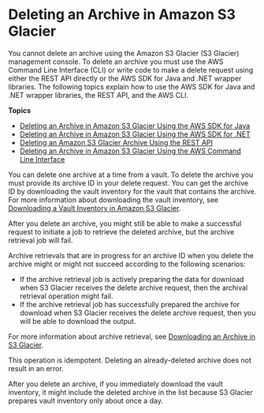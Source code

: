 # Deleting an Archive in Amazon S3 Glacier<a name="deleting-an-archive"></a>

You cannot delete an archive using the Amazon S3 Glacier \(S3 Glacier\) management console\. To delete an archive you must use the AWS Command Line Interface \(CLI\) or write code to make a delete request using either the REST API directly or the AWS SDK for Java and \.NET wrapper libraries\. The following topics explain how to use the AWS SDK for Java and \.NET wrapper libraries, the REST API, and the AWS CLI\.

**Topics**
+ [Deleting an Archive in Amazon S3 Glacier Using the AWS SDK for Java](deleting-an-archive-using-java.md)
+ [Deleting an Archive in Amazon S3 Glacier Using the AWS SDK for \.NET](deleting-an-archive-using-dot-net.md)
+ [Deleting an Amazon S3 Glacier Archive Using the REST API](deleting-an-archive-using-rest.md)
+ [Deleting an Archive in Amazon S3 Glacier Using the AWS Command Line Interface](deleting-an-archive-using-cli.md)

You can delete one archive at a time from a vault\. To delete the archive you must provide its archive ID in your delete request\. You can get the archive ID by downloading the vault inventory for the vault that contains the archive\. For more information about downloading the vault inventory, see [Downloading a Vault Inventory in Amazon S3 Glacier](vault-inventory.md)\. 

After you delete an archive, you might still be able to make a successful request to initiate a job to retrieve the deleted archive, but the archive retrieval job will fail\. 

Archive retrievals that are in progress for an archive ID when you delete the archive might or might not succeed according to the following scenarios:

 
+ If the archive retrieval job is actively preparing the data for download when S3 Glacier receives the delete archive request, then the archival retrieval operation might fail\. 
+ If the archive retrieval job has successfully prepared the archive for download when S3 Glacier receives the delete archive request, then you will be able to download the output\. 

For more information about archive retrieval, see [Downloading an Archive in S3 Glacier](downloading-an-archive.md)\. 

This operation is idempotent\. Deleting an already\-deleted archive does not result in an error\. 

After you delete an archive, if you immediately download the vault inventory, it might include the deleted archive in the list because S3 Glacier prepares vault inventory only about once a day\.
